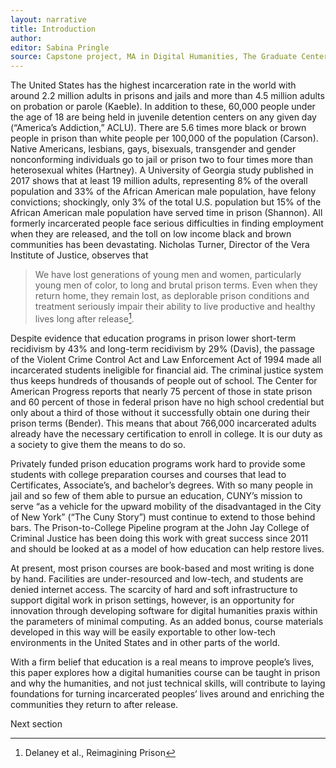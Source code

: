 ```yaml
---
layout: narrative
title: Introduction
author:
editor: Sabina Pringle
source: Capstone project, MA in Digital Humanities, The Graduate Center - CUNY
---
```


The United States has the highest incarceration rate in the world with around 2.2 million adults in prisons and jails and more than 4.5 million adults on probation or parole (Kaeble). In addition to these, 60,000 people under the age of 18 are being held in juvenile detention centers on any given day (“America’s Addiction,” ACLU). There are 5.6 times more black or brown people in prison than white people per 100,000 of the population (Carson). Native Americans, lesbians, gays, bisexuals, transgender and gender nonconforming individuals go to jail or prison two to four times more than heterosexual whites (Hartney). A University of Georgia study published in 2017 shows that at least 19 million adults, representing 8% of the overall population and 33% of the African American male population, have felony convictions; shockingly, only 3% of the total U.S. population but 15% of the African American male population have served time in prison (Shannon). All formerly incarcerated people face serious difficulties in finding employment when they are released, and the toll on low income black and brown communities has been devastating. Nicholas Turner, Director of the Vera Institute of Justice, observes that

> We have lost generations of young men and women, particularly young men of color, to long and brutal prison terms. Even when they return home, they remain lost, as deplorable prison conditions and treatment seriously impair their ability to live productive and healthy lives long after release[^1].

[^1]: Delaney et al., Reimagining Prison

Despite evidence that education programs in prison lower short-term recidivism by 43% and long-term recidivism by 29% (Davis), the passage of the Violent Crime Control Act and Law Enforcement Act of 1994 made all incarcerated students ineligible for financial aid. The criminal justice system thus keeps hundreds of thousands of people out of school. The Center for American Progress reports that nearly 75 percent of those in state prison and 60 percent of those in federal prison have no high school credential but only about a third of those without it successfully obtain one during their prison terms (Bender). This means that about 766,000 incarcerated adults already have the necessary certification to enroll in college. It is our duty as a society to give them the means to do so.

Privately funded prison education programs work hard to provide some students with college preparation courses and courses that lead to Certificates, Associate’s, and bachelor’s degrees. With so many people in jail and so few of them able to pursue an education, CUNY’s mission to serve “as a vehicle for the upward mobility of the disadvantaged in the City of New York” (“The Cuny Story”) must continue to extend to those behind bars. The Prison-to-College Pipeline program at the John Jay College of Criminal Justice has been doing this work with great success since 2011 and should be looked at as a model of how education can help restore lives.

At present, most prison courses are book-based and most writing is done by hand. Facilities are under-resourced and low-tech, and students are denied internet access. The scarcity of hard and soft infrastructure to support digital work in prison settings, however, is an opportunity for innovation through developing software for digital humanities praxis within the parameters of minimal computing. As an added bonus, course materials developed in this way will be easily exportable to other low-tech environments in the United States and in other parts of the world.

With a firm belief that education is a real means to improve people’s lives, this paper explores how a digital humanities course can be taught in prison and why the humanities, and not just technical skills, will contribute to laying foundations for turning incarcerated peoples’ lives around and enriching the communities they return to after release.

Next section 
